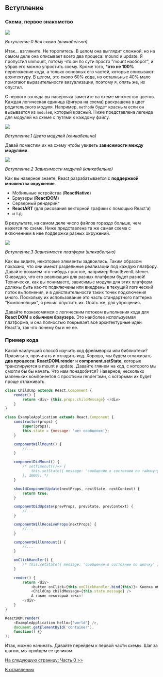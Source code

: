## Вступление

### Схема, первое знакомство


[![](../../../images/intro/all-page-stack-reconciler-25-scale.jpg)](../images/intro/all-page-stack-reconciler.svg)

<em>Вступление.0 Вся схема (кликабельна)</em>

Итак... взгляните. Не торопитесь. В целом она выглядит сложной, но на самом деле она описывает всего два процеса: mound и update. Я пропустил unmount, потому что он по сути просто "mount наоборот", и убрав его можно упростить схему. Кроме того, ***это не 100%** переложение кода, а только основных его частей, которые описывают архитектуру. В целом, это около 60% кода, но осталньные 40% мало помогают выразительности визуализации, поэтому я, опять же, их опустил. 

С первого взгляда вы наверняка заметите на схеме множество цветов. Каждая логическая единица (фигура на схема) раскрашена в цвет родительского модуля. Например, `methodA` будет красным если он вызывается из `moduleB`, который красный. Ниже представлена легенда для модулей на схеме с путями к каждому файлу.

[![](https://rawgit.com/Bogdan-Lyashenko/Under-the-hood-ReactJS/7c2372e1/stack/images/intro/modules-src-path.svg)](https://rawgit.com/Bogdan-Lyashenko/Under-the-hood-ReactJS/7c2372e1/stack/images/intro/modules-src-path.svg)

<em>Вступление.1 Цвета модулей (кликабельно)</em>

Давай поместим их на схему чтобы увидеть **зависимости между модулями**.

[![](https://rawgit.com/Bogdan-Lyashenko/Under-the-hood-ReactJS/7c2372e1/stack/images/intro/files-scheme.svg)](https://rawgit.com/Bogdan-Lyashenko/Under-the-hood-ReactJS/7c2372e1/stack/images/intro/files-scheme.svg)

<em>Вступление.2 Зависимости модулей (кликабельно)</em>

Как вы наверное знаете, React разрабатывается с **поддержкой множества окружение**. 
- Мобильные устройства (**ReactNative**)
- Браузеры (**ReactDOM**)
- Серверный рендеринг
- **ReactART** (для рисования векторной графики с помощью React'а)
- и т.д.

В результате, на самом деле число файлов гораздо больше, чем кажется по схеме. Ниже представлена та же самая схема с включением в нее поддержки разных окружений.

[![](https://rawgit.com/Bogdan-Lyashenko/Under-the-hood-ReactJS/7c2372e1/stack/images/intro/modules-per-platform-scheme.svg)](https://rawgit.com/Bogdan-Lyashenko/Under-the-hood-ReactJS/7c2372e1/stack/images/intro/modules-per-platform-scheme.svg)

<em>Вступление.3 Зависимости платформ (кликабельно)</em>

Как вы видите, некоторые элементы задвоились. Таким образом показано, что они имеют раздельные реализации под каждую платфору. Давайте возьмем что-нибудь простое, например ReactEventListener. Очевидно, что его реализация для разных платформ будет разной! Технически, как вы понимаете, зависимые модули для этих платформ должны быть как-то подключены или внедрены в текущий логический поток выполнения, и в действительности таких точек подключения много. Поскольку их использование это часть стандартного паттерна "Компоновщик", я решил опустить их. Опять же, для упрощения.

Давайте познакомимся с логическим потоком выполнения кода для **React DOM** в **обычном браузере**. Это наиболее используемая платформа, и она полностью покрывает все архитектурные идеи React'а, так что почему бы и не ее.


### Пример кода

Какой наилучший способ изучить код фреймворка или библиотеки? Правильно, прочитать и отладить код. Хорошо, мы будем отлаживать **два процесса**: **ReactDOM.render** и **component.setState**, которые транслируются в mount и update. Давайте глянем на код, с которого мы смогли бы бы начать. Что нам понадобится? Наверное, несколько маленьких компонентов с простыми render'ами, с которыми их будет проще отлаживать.

```javascript
class ChildCmp extends React.Component {
    render() {
        return <div> {this.props.childMessage} </div>
    }
}

class ExampleApplication extends React.Component {
    constructor(props) {
        super(props);
        this.state = {message: 'нет сообщения'};
    }

    componentWillMount() {
        //...
    }

    componentDidMount() {
        /* setTimeout(()=> {
            this.setState({ message: 'сообщение в состоянии по таймауту' });
        }, 1000); */
    }

    shouldComponentUpdate(nextProps, nextState, nextContext) {
        return true;
    }

    componentDidUpdate(prevProps, prevState, prevContext) {
        //...
    }

    componentWillReceiveProps(nextProps) {
        //...
    }

    componentWillUnmount() {
        //...
    }

    onClickHandler() {
        /* this.setState({ message: 'сообщение в состоянии по щелчку' }); */
    }

    render() {
        return <div>
            <button onClick={this.onClickHandler.bind(this)}> Кнопка обновления состояни </button>
            <ChildCmp childMessage={this.state.message} />
            А также некоторый текст!
        </div>
    }
}

ReactDOM.render(
    <ExampleApplication hello={'world'} />,
    document.getElementById('container'),
    function() {}
);
```

Итак, можно начинать. Давайте перейдем к первой части схемы. Шаг за шагом, мы пройдем ее целиком.

[На следующую страницу: Часть 0 >>](../../../../stack/book/Part-0.md)


[К оглавлению](./README.md)
